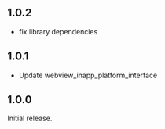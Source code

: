 ## 1.0.2

- fix library dependencies

## 1.0.1

- Update webview_inapp_platform_interface

## 1.0.0

Initial release.
